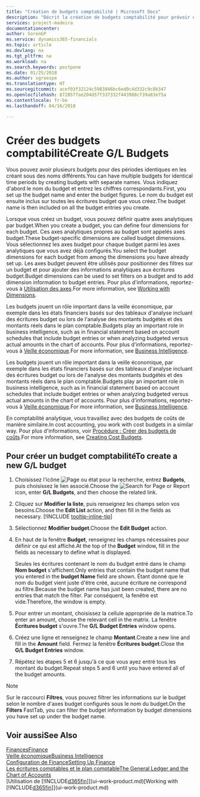 ```yaml
---
title: "Création de budgets comptabilité | Microsoft Docs"
description: "Décrit la création de budgets comptabilité pour prévoir différentes activités financières et affecter des axes analytiques à des fins de veille économique."
services: project-madeira
documentationcenter: 
author: SorenGP
ms.service: dynamics365-financials
ms.topic: article
ms.devlang: na
ms.tgt_pltfrm: na
ms.workload: na
ms.search.keywords: postpone
ms.date: 01/25/2018
ms.author: sgroespe
ms.translationtype: HT
ms.sourcegitcommit: acef03f32124c5983846bc6ed0c4d332c9c8b347
ms.openlocfilehash: 87285ffae204d57f337332f443988cf39a83e75a
ms.contentlocale: fr-be
ms.lasthandoff: 04/16/2018

---
```

# <a name="create-gl-budgets"></a><span data-ttu-id="272c1-103">Créer des budgets comptabilité</span><span class="sxs-lookup"><span data-stu-id="272c1-103">Create G/L Budgets</span></span>
<span data-ttu-id="272c1-104">Vous pouvez avoir plusieurs budgets pour des périodes identiques en les créant sous des noms différents.</span><span class="sxs-lookup"><span data-stu-id="272c1-104">You can have multiple budgets for identical time periods by creating budgets with separate names.</span></span> <span data-ttu-id="272c1-105">Vous indiquez d'abord le nom du budget et entrez les chiffres correspondants.</span><span class="sxs-lookup"><span data-stu-id="272c1-105">First, you set up the budget name and enter the budget figures.</span></span> <span data-ttu-id="272c1-106">Le nom du budget est ensuite inclus sur toutes les écritures budget que vous créez.</span><span class="sxs-lookup"><span data-stu-id="272c1-106">The budget name is then included on all the budget entries you create.</span></span>  

 <span data-ttu-id="272c1-107">Lorsque vous créez un budget, vous pouvez définir quatre axes analytiques par budget.</span><span class="sxs-lookup"><span data-stu-id="272c1-107">When you create a budget, you can define four dimensions for each budget.</span></span> <span data-ttu-id="272c1-108">Ces axes analytiques propres au budget sont appelés axes budget.</span><span class="sxs-lookup"><span data-stu-id="272c1-108">These budget-specific dimensions are called budget dimensions.</span></span> <span data-ttu-id="272c1-109">Vous sélectionnez les axes budget pour chaque budget parmi les axes analytiques que vous avez déjà configurés.</span><span class="sxs-lookup"><span data-stu-id="272c1-109">You select the budget dimensions for each budget from among the dimensions you have already set up.</span></span> <span data-ttu-id="272c1-110">Les axes budget peuvent être utilisés pour positionner des filtres sur un budget et pour ajouter des informations analytiques aux écritures budget.</span><span class="sxs-lookup"><span data-stu-id="272c1-110">Budget dimensions can be used to set filters on a budget and to add dimension information to budget entries.</span></span> <span data-ttu-id="272c1-111">Pour plus d'informations, reportez-vous à [Utilisation des axes](finance-dimensions.md).</span><span class="sxs-lookup"><span data-stu-id="272c1-111">For more information, see [Working with Dimensions](finance-dimensions.md).</span></span>

 <span data-ttu-id="272c1-112">Les budgets jouent un rôle important dans la veille économique, par exemple dans les états financiers basés sur des tableaux d'analyse incluant des écritures budget ou lors de l'analyse des montants budgétés et des montants réels dans le plan comptable.</span><span class="sxs-lookup"><span data-stu-id="272c1-112">Budgets play an important role in business intelligence, such as in financial statement based on account schedules that include budget entries or when analyzing budgeted versus actual amounts in the chart of accounts.</span></span> <span data-ttu-id="272c1-113">Pour plus d'informations, reportez-vous à [Veille économique](bi.md).</span><span class="sxs-lookup"><span data-stu-id="272c1-113">For more information, see [Business Intelligence](bi.md).</span></span>

 <span data-ttu-id="272c1-114">Les budgets jouent un rôle important dans la veille économique, par exemple dans les états financiers basés sur des tableaux d'analyse incluant des écritures budget ou lors de l'analyse des montants budgétés et des montants réels dans le plan comptable.</span><span class="sxs-lookup"><span data-stu-id="272c1-114">Budgets play an important role in business intelligence, such as in financial statement based on account schedules that include budget entries or when analyzing budgeted versus actual amounts in the chart of accounts.</span></span> <span data-ttu-id="272c1-115">Pour plus d'informations, reportez-vous à [Veille économique](bi.md).</span><span class="sxs-lookup"><span data-stu-id="272c1-115">For more information, see [Business Intelligence](bi.md).</span></span>

<span data-ttu-id="272c1-116">En comptabilité analytique, vous travaillez avec des budgets de coûts de manière similaire.</span><span class="sxs-lookup"><span data-stu-id="272c1-116">In cost accounting, you work with cost budgets in a similar way.</span></span> <span data-ttu-id="272c1-117">Pour plus d'informations, voir [Procédure : Créer des budgets de coûts](finance-create-cost-budgets.md).</span><span class="sxs-lookup"><span data-stu-id="272c1-117">For more information, see [Creating Cost Budgets](finance-create-cost-budgets.md).</span></span>    

## <a name="to-create-a-new-gl-budget"></a><span data-ttu-id="272c1-118">Pour créer un budget comptabilité</span><span class="sxs-lookup"><span data-stu-id="272c1-118">To create a new G/L budget</span></span>  
1. <span data-ttu-id="272c1-119">Choisissez l'icône ![Page ou état pour la recherche](media/ui-search/search_small.png "Page ou état pour la recherche"), entrez **Budgets**, puis choisissez le lien associé.</span><span class="sxs-lookup"><span data-stu-id="272c1-119">Choose the ![Search for Page or Report](media/ui-search/search_small.png "Search for Page or Report icon") icon, enter **G/L Budgets**, and then choose the related link.</span></span>  
2. <span data-ttu-id="272c1-120">Cliquez sur **Modifier la liste**, puis renseignez les champs selon vos besoins.</span><span class="sxs-lookup"><span data-stu-id="272c1-120">Choose the **Edit List** action, and then fill in the fields as necessary.</span></span> [!INCLUDE [tooltip-inline-tip](includes/tooltip-inline-tip_md.md)]  
3. <span data-ttu-id="272c1-121">Sélectionnez **Modifier budget**.</span><span class="sxs-lookup"><span data-stu-id="272c1-121">Choose the **Edit Budget** action.</span></span>
4. <span data-ttu-id="272c1-122">En haut de la fenêtre **Budget**, renseignez les champs nécessaires pour définir ce qui est affiché.</span><span class="sxs-lookup"><span data-stu-id="272c1-122">At the top of the **Budget** window, fill in the fields as necessary to define what is displayed.</span></span>  

    <span data-ttu-id="272c1-123">Seules les écritures contenant le nom du budget entré dans le champ **Nom budget** s'affichent.</span><span class="sxs-lookup"><span data-stu-id="272c1-123">Only entries that contain the budget name that you entered in the **budget Name** field are shown.</span></span> <span data-ttu-id="272c1-124">Étant donné que le nom du budget vient juste d'être créé, aucune écriture ne correspond au filtre.</span><span class="sxs-lookup"><span data-stu-id="272c1-124">Because the budget name has just been created, there are no entries that match the filter.</span></span> <span data-ttu-id="272c1-125">Par conséquent, la fenêtre est vide.</span><span class="sxs-lookup"><span data-stu-id="272c1-125">Therefore, the window is empty.</span></span>  
5. <span data-ttu-id="272c1-126">Pour entrer un montant, choisissez la cellule appropriée de la matrice.</span><span class="sxs-lookup"><span data-stu-id="272c1-126">To enter an amount, choose the relevant cell in the matrix.</span></span> <span data-ttu-id="272c1-127">La fenêtre **Écritures budget** s'ouvre.</span><span class="sxs-lookup"><span data-stu-id="272c1-127">The **G/L Budget Entries** window opens.</span></span>  
6. <span data-ttu-id="272c1-128">Créez une ligne et renseignez le champ **Montant**.</span><span class="sxs-lookup"><span data-stu-id="272c1-128">Create a new line and fill in the **Amount** field.</span></span> <span data-ttu-id="272c1-129">Fermez la fenêtre **Écritures budget**.</span><span class="sxs-lookup"><span data-stu-id="272c1-129">Close the **G/L Budget Entries** window.</span></span>  
7. <span data-ttu-id="272c1-130">Répétez les étapes 5 et 6 jusqu'à ce que vous ayez entré tous les montant du budget.</span><span class="sxs-lookup"><span data-stu-id="272c1-130">Repeat steps 5 and 6 until you have entered all of the budget amounts.</span></span>  

> [!NOTE]  
>  <span data-ttu-id="272c1-131">Sur le raccourci **Filtres**, vous pouvez filtrer les informations sur le budget selon le nombre d'axes budget configurés sous le nom du budget.</span><span class="sxs-lookup"><span data-stu-id="272c1-131">On the **Filters** FastTab, you can filter the budget information by budget dimensions you have set up under the budget name.</span></span>   

## <a name="see-also"></a><span data-ttu-id="272c1-132">Voir aussi</span><span class="sxs-lookup"><span data-stu-id="272c1-132">See Also</span></span>
[<span data-ttu-id="272c1-133">Finances</span><span class="sxs-lookup"><span data-stu-id="272c1-133">Finance</span></span>](finance.md)  
[<span data-ttu-id="272c1-134">Veille économique</span><span class="sxs-lookup"><span data-stu-id="272c1-134">Business Intelligence</span></span>](bi.md)  
[<span data-ttu-id="272c1-135">Configuration de Finance</span><span class="sxs-lookup"><span data-stu-id="272c1-135">Setting Up Finance</span></span>](finance-setup-finance.md)  
[<span data-ttu-id="272c1-136">Les écritures comptables et le plan comptable</span><span class="sxs-lookup"><span data-stu-id="272c1-136">The General Ledger and the Chart of Accounts</span></span>](finance-general-ledger.md)  
<span data-ttu-id="272c1-137">[Utilisation de [!INCLUDE[d365fin](includes/d365fin_md.md)]](ui-work-product.md)</span><span class="sxs-lookup"><span data-stu-id="272c1-137">[Working with [!INCLUDE[d365fin](includes/d365fin_md.md)]](ui-work-product.md)</span></span>  

